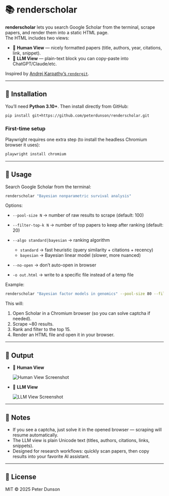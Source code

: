 # 📚 renderscholar

**renderscholar** lets you search Google Scholar from the terminal, scrape papers, and render them into a static HTML page.  
The HTML includes two views:

- 👤 **Human View** — nicely formatted papers (title, authors, year, citations, link, snippet).  
- 🤖 **LLM View** — plain-text block you can copy-paste into ChatGPT/Claude/etc.  

Inspired by [Andrej Karpathy’s `rendergit`](https://github.com/karpathy/rendergit).

---

## 🔧 Installation

You’ll need **Python 3.10+**. Then install directly from GitHub:

```bash
pip install git+https://github.com/peterdunson/renderscholar.git
````

### First-time setup

Playwright requires one extra step (to install the headless Chromium browser it uses):

```bash
playwright install chromium
```

---

## 🚀 Usage

Search Google Scholar from the terminal:

```bash
renderscholar "Bayesian nonparametric survival analysis"
```

Options:

* `--pool-size N` → number of raw results to scrape (default: 100)
* `--filter-top-k N` → number of top papers to keep after ranking (default: 20)
* `--algo standard|bayesian` → ranking algorithm

  * `standard` → fast heuristic (query similarity + citations + recency)
  * `bayesian` → Bayesian linear model (slower, more nuanced)
* `--no-open` → don’t auto-open in browser
* `-o out.html` → write to a specific file instead of a temp file

Example:

```bash
renderscholar "Bayesian factor models in genomics" --pool-size 80 --filter-top-k 15 --algo bayesian
```

This will:

1. Open Scholar in a Chromium browser (so you can solve captcha if needed).
2. Scrape ~80 results.
3. Rank and filter to the top 15.
4. Render an HTML file and open it in your browser.

---

## 📂 Output

* 👤 **Human View**

  ![Human View Screenshot](docs/human_view.png)

* 🤖 **LLM View**

  ![LLM View Screenshot](docs/llm_view.png)

---

## 📝 Notes

* If you see a captcha, just solve it in the opened browser — scraping will resume automatically.
* The LLM view is plain Unicode text (titles, authors, citations, links, snippets).
* Designed for research workflows: quickly scan papers, then copy results into your favorite AI assistant.

---

## 📄 License

MIT © 2025 Peter Dunson

```

